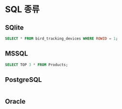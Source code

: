 # SQL 종류
## SQlite
```SQL
SELECT * FROM bird_tracking_devices WHERE ROWID = 1;
```
## MSSQL
```SQL
SELECT TOP 3 * FROM Products;
```
## PostgreSQL
```SQL

```
## Oracle
```SQL

```
